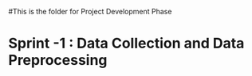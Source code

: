  #This is the folder for Project Development Phase
  # Sprint -1 : Data Collection and Data Preprocessing
